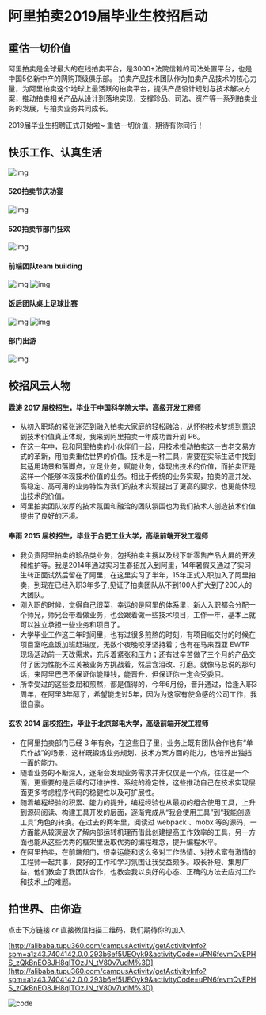 # 阿里拍卖2019届毕业生校招启动

## 重估一切价值

阿里拍卖是全球最大的在线拍卖平台，是3000+法院信赖的司法处置平台，也是中国5亿新中产的网购顶级俱乐部。
拍卖产品技术团队作为拍卖产品技术的核心力量，为阿里拍卖这个地球上最活跃的拍卖平台，提供产品设计规划与技术解决方案，推动拍卖相关产品从设计到落地实现，支撑珍品、司法、资产等一系列拍卖业务的发展，与拍卖业务共同成长。

2019届毕业生招聘正式开始啦~ 重估一切价值，期待有你同行！

## 快乐工作、认真生活

![img](https://img.alicdn.com/tfs/TB1d0jfGx9YBuNjy0FfXXXIsVXa-1280-851.jpg)
#### 520拍卖节庆功宴
![img](https://img.alicdn.com/tfs/TB1wZO4GpOWBuNjy0FiXXXFxVXa-1080-1918.jpg)
#### 520拍卖节部门狂欢
![img](https://img.alicdn.com/tfs/TB18N4gGGmWBuNjy1XaXXXCbXXa-1620-1080.jpg)
#### 前端团队team building
![img](https://img.alicdn.com/tfs/TB1eD5FGAyWBuNjy0FpXXassXXa-1440-1080.jpg)
![img](https://img.alicdn.com/tfs/TB1Qy26Gr9YBuNjy0FgXXcxcXXa-1440-1080.jpg)
#### 饭后团队桌上足球比赛
![img](https://img.alicdn.com/tfs/TB1VRIzXjrguuRjy0FeXXXcbFXa-4032-3024.jpg)
![img](https://img.alicdn.com/tfs/TB1EJffGx9YBuNjy0FfXXXIsVXa-1126-750.jpg)
#### 部门出游
![img](https://img.alicdn.com/tfs/TB1p.qSGrGYBuNjy0FoXXciBFXa-4032-3024.jpg)


## 校招风云人物

####  霖涛 2017 届校招生，毕业于中国科学院大学，高级开发工程师

  - 从初入职场的紧张迷茫到融入拍卖大家庭的轻松融洽，从怀抱技术梦想到意识到技术价值真正体现，我来到阿里拍卖一年成功晋升到 P6。
  - 在这一年中，我和阿里拍卖的小伙伴们一起，用技术推动拍卖这一古老交易方式的革新，用拍卖重估世界的价值。技术是一种工具，需要在实际生活中找到其适用场景和落脚点，立足业务，赋能业务，体现出技术的价值，而拍卖正是这样一个能够体现技术价值的业务。相比于传统的业务实现，拍卖的高并发、高稳定、高可用的业务特性为我们的技术实现提出了更高的要求，也更能体现出技术的价值。
  - 阿里拍卖团队浓厚的技术氛围和融洽的团队氛围也为我们技术人创造技术价值提供了良好的环境。
  

#### 奉雨 2015 届校招生，毕业于合肥工业大学，高级前端开发工程师

  - 我负责阿里拍卖的珍品类业务，包括拍卖主搜以及线下新零售产品大屏的开发和维护等。我是2014年通过实习生春招加入到阿里，14年暑假又通过了实习生转正面试然后留在了阿里，在这里实习了半年，15年正式入职加入了阿里拍卖，到现在已经入职3年多了,见证了拍卖团队从不到100人扩大到了200人的大团队。
  - 刚入职的时候，觉得自己很菜，幸运的是阿里的体系里，新人入职都会分配一个师兄，师兄会带着做业务，也会跟着做一些技术项目，工作一年，基本上就可以独立承担一些业务和项目了。
  -  大学毕业工作这三年时间里，也有过很多煎熬的时刻，有项目临交付的时候在项目室吃盒饭加班赶进度，无数个夜晚咬牙坚持着；也有在马来西亚 EWTP 现场活动前一天改需求，充斥着紧张和压力；还有过辛苦做了三个月的产品交付了因为性能不过关被业务方挑战着，然后含泪改、打磨。就像马总说的那句话，来阿里巴巴不保证你能赚钱，能晋升，但保证你一定会受委屈。 
  -  所幸受过的这些委屈和煎熬，都是值得的，今年6月份，晋升通过，恰逢入职3周年，在阿里3年醇了，希望能走过5年，因为为这家有使命感的公司工作，我很自豪。
  
  
#### 玄农 2014 届校招生，毕业于北京邮电大学，高级前端开发工程师

  - 在阿里拍卖部门已经 3 年有余，在这些日子里，业务上既有团队合作也有“单兵作战”的场景，这样既锻炼业务规划、技术方案方面的能力，也培养出独挡一面的能力。
  - 随着业务的不断深入，逐渐会发现业务需求并非仅仅是一个点，往往是一个面，更重要的是后续的可维护性、系统的稳定性，这些推动自己在技术实现层面更多考虑程序代码的稳健性以及可扩展性。
  - 随着编程经验的积累、能力的提升，编程经验也从最初的组合使用工具，上升到源码阅读、构建工具开发的层面，逐渐完成从“我会使用工具”到“我能创造工具”角色的转换。在过去的两年里，阅读过 webpack 、mobx 等的源码，一方面能从较深层次了解内部运转机理而借此创建提高工作效率的工具，另一方面也能从这些优秀的框架里汲取优秀的编程理念，提升编程水平。
  - 在阿里拍卖，在前端部门，很幸运能和这么多对工作热情、对技术富有激情的工程师一起共事，良好的工作和学习氛围让我受益颇多。取长补短、集思广益，他们教会了我团队合作，也教会我以良好的心态、正确的方法去应对工作和技术上的难题。
  
## 拍世界、由你造

点击下方链接 or 直接微信扫描二维码，我们期待你的加入

[http://alibaba.tupu360.com/campusActivity/getActivityInfo?spm=a1z43.7404142.0.0.293b6ef5UEOyk9&activityCode=uPN6fevmQvEPHS_zQkBnEO8JH8qITOzJN_tV80v7udM%3D](http://alibaba.tupu360.com/campusActivity/getActivityInfo?spm=a1z43.7404142.0.0.293b6ef5UEOyk9&activityCode=uPN6fevmQvEPHS_zQkBnEO8JH8qITOzJN_tV80v7udM%3D)


![code](https://img.alicdn.com/tfs/TB1Irn9Gr9YBuNjy0FgXXcxcXXa-202-253.png)